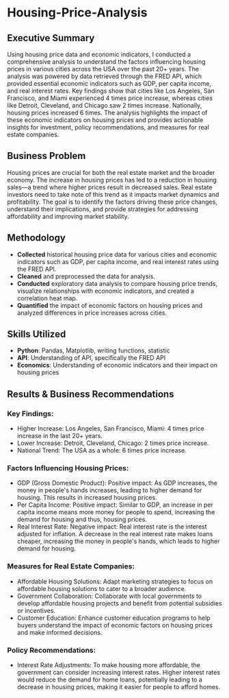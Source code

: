 # Housing-Price-Analysis
## Executive Summary
Using housing price data and economic indicators, I conducted a comprehensive analysis to understand the factors influencing housing prices in various cities across the USA over the past 20+ years. The analysis was powered by data retrieved through the FRED API, which provided essential economic indicators such as GDP, per capita income, and real interest rates. Key findings show that cities like Los Angeles, San Francisco, and Miami experienced 4 times price increase, whereas cities like Detroit, Cleveland, and Chicago saw 2 times increase. Nationally, housing prices increased 6 times. The analysis highlights the impact of these economic indicators on housing prices and provides actionable insights for investment, policy recommendations, and measures for real estate companies.
## Business Problem
Housing prices are crucial for both the real estate market and the broader economy. The increase in housing prices has led to a reduction in housing sales—a trend where higher prices result in decreased sales. Real estate investors need to take note of this trend as it impacts market dynamics and profitability. The goal is to identify the factors driving these price changes, understand their implications, and provide strategies for addressing affordability and improving market stability.

## Methodology
- 	**Collected** historical housing price data for various cities and economic indicators such as GDP, per capita income, and real interest rates using the FRED API.
- 	**Cleaned** and preprocessed the data for analysis.
- 	**Conducted** exploratory data analysis to compare housing price trends, visualize relationships with economic indicators, and created a correlation heat map.
- 	**Quantified** the impact of economic factors on housing prices and analyzed differences in price increases across cities.

## Skills Utilized
-	**Python**: Pandas, Matplotlib, writing functions, statistic
-	**API**: Understanding of API, specifically the FRED API
-	**Economics**: Understanding of economic indicators and their impact on housing prices

## Results & Business Recommendations
### Key Findings:
- Higher Increase:
  	Los Angeles, San Francisco, Miami: 4 times price increase in the last 20+ years.
-	Lower Increase:
  	Detroit, Cleveland, Chicago: 2 times price increase.
-	National Trend:
  	The USA as a whole: 6 times price increase.
 	
### Factors Influencing Housing Prices:
-	GDP (Gross Domestic Product):
  	Positive impact: As GDP increases, the money in people's hands increases, leading to higher demand for housing. This results in increased housing prices.
-	Per Capita Income:
  	Positive impact: Similar to GDP, an increase in per capita income means more money for people to spend, increasing the demand for housing and thus, housing prices.
-	Real Interest Rate:
  	Negative impact: Real interest rate is the interest adjusted for inflation. A decrease in the real interest rate makes loans cheaper, increasing the money in people's hands, which leads to higher demand for housing.


### Measures for Real Estate Companies:
-	Affordable Housing Solutions:
    Adapt marketing strategies to focus on affordable housing solutions to cater to a broader audience.
-	Government Collaboration:
  	Collaborate with local governments to develop affordable housing projects and benefit from potential subsidies or incentives.
-	Customer Education:
  	Enhance customer education programs to help buyers understand the impact of economic factors on housing prices and make informed decisions.

### Policy Recommendations:
-	Interest Rate Adjustments:
   	To make housing more affordable, the government can consider increasing interest rates. Higher interest rates would reduce the demand for home loans, potentially leading to a decrease in housing prices, making it easier for people to afford homes.
